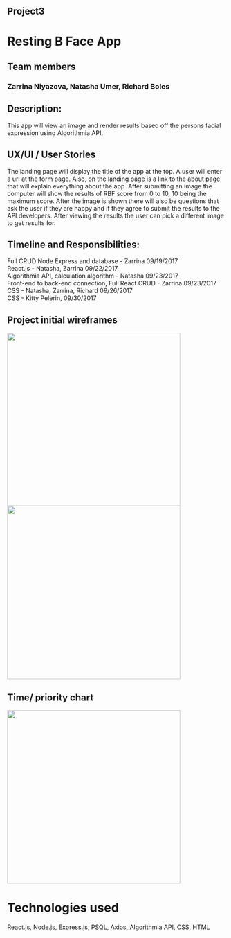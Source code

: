 ## Project3

# Resting B Face App

## Team members 
### Zarrina Niyazova, Natasha Umer, Richard Boles

## Description:
 This app will view an image and render results based off the persons facial expression using Algorithmia API. 

## UX/UI / User Stories    
 The landing page will display the title of the app at the top. A user will enter a url at the form page. Also, on the landing page is a link to the about page that will explain everything about the app. After submitting an image the computer will show the results of RBF score from 0 to 10, 10 being the maximum score. After the image is shown there will also be questions that ask the user if they are happy and if they agree to submit the results to the API developers. After viewing the results the user can pick a different image to get results for. 

## Timeline and Responsibilities:
Full CRUD Node Express and database - Zarrina 09/19/2017 <br />
React.js - Natasha, Zarrina 09/22/2017 <br />
Algorithmia API, calculation algorithm - Natasha 09/23/2017 <br />
Front-end to back-end connection, Full React CRUD - Zarrina 09/23/2017 <br />
CSS - Natasha, Zarrina, Richard 09/26/2017 <br />
CSS - Kitty Pelerin, 09/30/2017 <br />

## Project initial wireframes 
<div>
<img src='https://image.ibb.co/dafUFm/wireframes.jpg' width='400px' display='inline-block' margin='30px' />
<img src='https://image.ibb.co/eOqFMR/obj.jpg' width='400px' display='inline-block' margin='30px'/>
 </div>

## Time/ priority chart
<img src='https://image.ibb.co/isG3am/task.jpg' width='400px'/>

# Technologies used
React.js, Node.js, Express.js, PSQL, Axios, Algorithmia API, CSS, HTML
